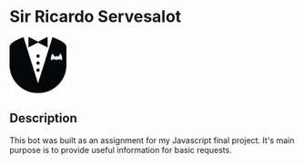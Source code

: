 # Sir Ricardo Servesalot

<img src="img/sir-servesalot-logo.png" width = '100'>

## Description

This bot was built as an assignment for my Javascript final project. It's main purpose is to provide useful information for basic requests.